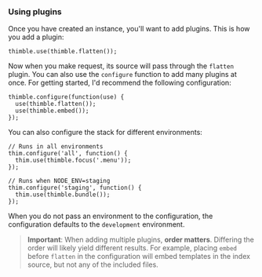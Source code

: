 ### Using plugins ###

Once you have created an instance, you'll want to add plugins. This is how you add a plugin:

    thimble.use(thimble.flatten());
    
Now when you make request, its source will pass through the `flatten` plugin. You can also use the `configure` function to add many plugins at once. For getting started, I'd recommend the following configuration:

    thimble.configure(function(use) {
      use(thimble.flatten());
      use(thimble.embed());
    });

You can also configure the stack for different environments:
    
    // Runs in all environments
    thim.configure('all', function() {
      thim.use(thimble.focus('.menu'));
    });
    
    // Runs when NODE_ENV=staging
    thim.configure('staging', function() {
      thim.use(thimble.bundle());
    });

When you do not pass an environment to the configuration, the configuration defaults to the `development` environment.

> **Important**: When adding multiple plugins, **order matters**. Differing the order will likely yield different results. For example, placing `embed` before `flatten` in the configuration will embed templates in the index source, but not any of the included files.